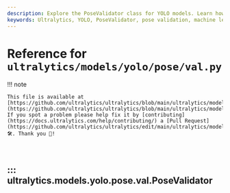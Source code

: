 ```yaml
---
description: Explore the PoseValidator class for YOLO models. Learn how to extend DetectionValidator for pose validation with example code and detailed methods.
keywords: Ultralytics, YOLO, PoseValidator, pose validation, machine learning, object detection, keypoints, python code, AI, deep learning
---
```


# Reference for `ultralytics/models/yolo/pose/val.py`

!!! note

    This file is available at [https://github.com/ultralytics/ultralytics/blob/main/ultralytics/models/yolo/pose/val.py](https://github.com/ultralytics/ultralytics/blob/main/ultralytics/models/yolo/pose/val.py). If you spot a problem please help fix it by [contributing](https://docs.ultralytics.com/help/contributing/) a [Pull Request](https://github.com/ultralytics/ultralytics/edit/main/ultralytics/models/yolo/pose/val.py) 🛠️. Thank you 🙏!

<br>

## ::: ultralytics.models.yolo.pose.val.PoseValidator

<br><br>
